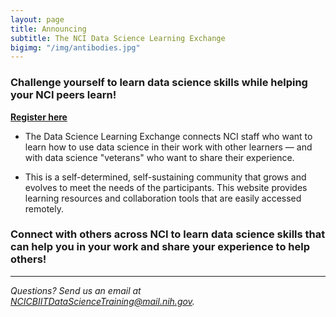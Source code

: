 ```yaml
---
layout: page
title: Announcing 
subtitle: The NCI Data Science Learning Exchange
bigimg: "/img/antibodies.jpg"
---
```


### Challenge yourself to learn data science skills while helping your NCI peers learn!

**[Register here](http://bit.ly/NCI_datascience_peer2peer)** 


* The Data Science Learning Exchange connects NCI staff who want to learn how to use data science in their work with other learners — and     with data science "veterans" who want to share their experience. 

* This is a self-determined, self-sustaining community that grows and evolves to meet the needs of the participants. This website provides learning resources and collaboration tools that are easily accessed remotely.

### Connect with others across NCI to learn data science skills that can help you in your work and share your experience to help others!

---
*Questions? Send us an email at [NCICBIITDataScienceTraining@mail.nih.gov](mailto:NCICBIITDataScienceTraining@mail.nih.gov).*
